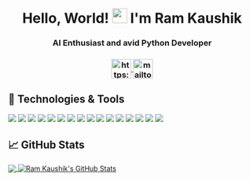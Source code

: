 <h1 align="center"> Hello, World! <img src="https://media.giphy.com/media/hvRJCLFzcasrR4ia7z/giphy.gif" width="30px" /> I'm Ram Kaushik </h1>
<h3 align="center"> AI Enthusiast and avid Python Developer </h3>
<h3 align="center">
	<a href="https://www.linkedin.com/in/ramkaushik19/" target="blank"><img align="center" src="https://cdn.jsdelivr.net/npm/simple-icons@3.0.1/icons/linkedin.svg" alt="https://www.linkedin.com/in/ramkaushik19/" height="40" width="40" />
	</a>
	<a href="mailto:rfram19@gmail.com" target="blank"><img align="center" src="https://cdn.jsdelivr.net/npm/simple-icons@3.0.1/icons/gmail.svg" alt="mailto:rfram19@gmail.com" height="40" width="40" />
	</a>
</h3>

## 🔧 Technologies & Tools
![](https://img.shields.io/badge/OS-Linux-informational?style=flat&logo=linux&logoColor=white&color=1982fc)
![](https://img.shields.io/badge/Code-Python-informational?style=flat&logo=python&logoColor=white&color=1982fc)
![](https://img.shields.io/badge/Code-Java-informational?style=flat&logo=java&logoColor=white&color=1982fc)
![](https://img.shields.io/badge/Code-C-informational?style=flat&logo=c&logoColor=white&color=1982fc)
![](https://img.shields.io/badge/Tools-Keras-informational?style=flat&logo=keras&logoColor=white&color=1982fc)
![](https://img.shields.io/badge/Tools-TensorFlow-informational?style=flat&logo=tensorflow&logoColor=white&color=1982fc)
![](https://img.shields.io/badge/Tools-PyTorch-informational?style=flat&logo=pytorch&logoColor=white&color=1982fc)
![](https://img.shields.io/badge/Tools-scikit_learn-informational?style=flat&logo=scikit-learn&logoColor=white&color=1982fc)
![](https://img.shields.io/badge/Tools-OpenAI_Gym-informational?style=flat&logo=openai-gym&logoColor=white&color=1982fc)
![](https://img.shields.io/badge/Tools-Django-informational?style=flat&logo=django&logoColor=white&color=1982fc)
![](https://img.shields.io/badge/Tools-Flask-informational?style=flat&logo=flask&logoColor=white&color=1982fc)
![](https://img.shields.io/badge/Tools-Git-informational?style=flat&logo=git&logoColor=white&color=1982fc)
![](https://img.shields.io/badge/Tools-LaTeX-informational?style=flat&logo=latex&logoColor=white&color=1982fc)
![](https://img.shields.io/badge/Editor-Jupyter_Lab-informational?style=flat&logo=jupyter&logoColor=white&color=1982fc)
![](https://img.shields.io/badge/Shell-Bash-informational?style=flat&logo=gnu-bash&logoColor=white&color=1982fc)
![](https://img.shields.io/badge/Cloud-Google_Cloud-informational?style=flat&logo=google-cloud&logoColor=white&color=1982fc)

## &#x1f4c8; GitHub Stats

<a href="https://github.com/RamKaushikR/RamKaushikR">
  <img align="center" src="https://github-readme-stats.vercel.app/api/top-langs/?username=RamKaushikR&hide=matlab,python&title_color=ffffff&text_color=c9cacc&icon_color=1928fc&bg_color=1d1f21" />
</a>
<a href="https://github.com/RamKaushikR/RamKaushikR">
  <img align="center" src="https://github-readme-stats.vercel.app/api?username=RamKaushikR&show_icons=true&line_height=27&count_private=true&title_color=ffffff&text_color=c9cacc&icon_color=1982fc&bg_color=1d1f21" alt="Ram Kaushik's GitHub Stats" />
</a>
